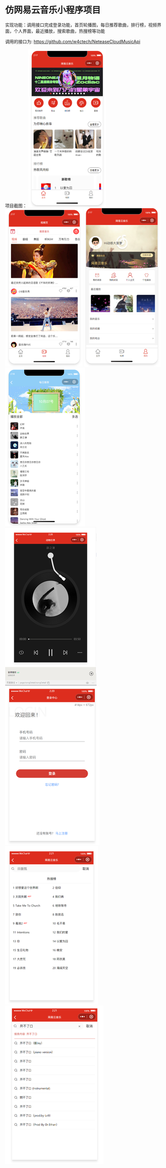 



# 仿网易云音乐小程序项目

实现功能：调用接口完成登录功能，首页轮播图，每日推荐歌曲，排行榜，视频界面，个人界面，最近播放，搜索歌曲，热搜榜等功能

调用的接口为: https://github.com/w4ctech/NeteaseCloudMusicApi

项目截图：
<img src="./static/show/Snipaste_2021-10-07_02-17-58.png" style="zoom:50%;" />
<img src="./static/show/Snipaste_2021-10-07_02-18-27.png" style="zoom:50%;" />
<img src="./static/show/Snipaste_2021-10-07_02-18-43.png" style="zoom:50%;" />
<img src="./static/show/Snipaste_2021-10-07_02-18-53.png" style="zoom:50%;" />
<img src="./static/show/Snipaste_2021-10-07_02-20-55.png" style="zoom:50%;" />
<img src="./static/show/Snipaste_2021-10-07_02-21-36.png" style="zoom:50%;" />
<img src="./static/show/Snipaste_2021-10-07_02-22-12.png" style="zoom:50%;" />
<img src="./static/show/Snipaste_2021-10-07_02-22-38.png" style="zoom:50%;" />

